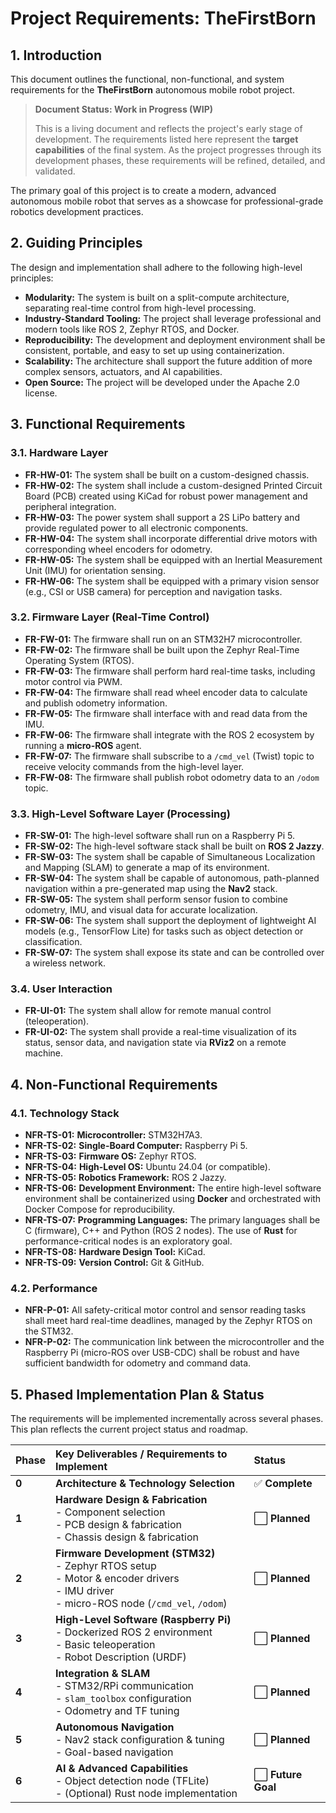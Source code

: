 # Project Requirements: TheFirstBorn

## 1. Introduction

This document outlines the functional, non-functional, and system requirements for the **TheFirstBorn** autonomous mobile robot project.

> **Document Status: Work in Progress (WIP)**
>
> This is a living document and reflects the project's early stage of development. The requirements listed here represent the **target capabilities** of the final system. As the project progresses through its development phases, these requirements will be refined, detailed, and validated.

The primary goal of this project is to create a modern, advanced autonomous mobile robot that serves as a showcase for professional-grade robotics development practices.

## 2. Guiding Principles

The design and implementation shall adhere to the following high-level principles:

*   **Modularity:** The system is built on a split-compute architecture, separating real-time control from high-level processing.
*   **Industry-Standard Tooling:** The project shall leverage professional and modern tools like ROS 2, Zephyr RTOS, and Docker.
*   **Reproducibility:** The development and deployment environment shall be consistent, portable, and easy to set up using containerization.
*   **Scalability:** The architecture shall support the future addition of more complex sensors, actuators, and AI capabilities.
*   **Open Source:** The project will be developed under the Apache 2.0 license.

## 3. Functional Requirements

### 3.1. Hardware Layer

*   **FR-HW-01:** The system shall be built on a custom-designed chassis.
*   **FR-HW-02:** The system shall include a custom-designed Printed Circuit Board (PCB) created using KiCad for robust power management and peripheral integration.
*   **FR-HW-03:** The power system shall support a 2S LiPo battery and provide regulated power to all electronic components.
*   **FR-HW-04:** The system shall incorporate differential drive motors with corresponding wheel encoders for odometry.
*   **FR-HW-05:** The system shall be equipped with an Inertial Measurement Unit (IMU) for orientation sensing.
*   **FR-HW-06:** The system shall be equipped with a primary vision sensor (e.g., CSI or USB camera) for perception and navigation tasks.

### 3.2. Firmware Layer (Real-Time Control)

*   **FR-FW-01:** The firmware shall run on an STM32H7 microcontroller.
*   **FR-FW-02:** The firmware shall be built upon the Zephyr Real-Time Operating System (RTOS).
*   **FR-FW-03:** The firmware shall perform hard real-time tasks, including motor control via PWM.
*   **FR-FW-04:** The firmware shall read wheel encoder data to calculate and publish odometry information.
*   **FR-FW-05:** The firmware shall interface with and read data from the IMU.
*   **FR-FW-06:** The firmware shall integrate with the ROS 2 ecosystem by running a **micro-ROS** agent.
*   **FR-FW-07:** The firmware shall subscribe to a `/cmd_vel` (Twist) topic to receive velocity commands from the high-level layer.
*   **FR-FW-08:** The firmware shall publish robot odometry data to an `/odom` topic.

### 3.3. High-Level Software Layer (Processing)

*   **FR-SW-01:** The high-level software shall run on a Raspberry Pi 5.
*   **FR-SW-02:** The high-level software stack shall be built on **ROS 2 Jazzy**.
*   **FR-SW-03:** The system shall be capable of Simultaneous Localization and Mapping (SLAM) to generate a map of its environment.
*   **FR-SW-04:** The system shall be capable of autonomous, path-planned navigation within a pre-generated map using the **Nav2** stack.
*   **FR-SW-05:** The system shall perform sensor fusion to combine odometry, IMU, and visual data for accurate localization.
*   **FR-SW-06:** The system shall support the deployment of lightweight AI models (e.g., TensorFlow Lite) for tasks such as object detection or classification.
*   **FR-SW-07:** The system shall expose its state and can be controlled over a wireless network.

### 3.4. User Interaction

*   **FR-UI-01:** The system shall allow for remote manual control (teleoperation).
*   **FR-UI-02:** The system shall provide a real-time visualization of its status, sensor data, and navigation state via **RViz2** on a remote machine.

## 4. Non-Functional Requirements

### 4.1. Technology Stack

*   **NFR-TS-01:** **Microcontroller:** STM32H7A3.
*   **NFR-TS-02:** **Single-Board Computer:** Raspberry Pi 5.
*   **NFR-TS-03:** **Firmware OS:** Zephyr RTOS.
*   **NFR-TS-04:** **High-Level OS:** Ubuntu 24.04 (or compatible).
*   **NFR-TS-05:** **Robotics Framework:** ROS 2 Jazzy.
*   **NFR-TS-06:** **Development Environment:** The entire high-level software environment shall be containerized using **Docker** and orchestrated with Docker Compose for reproducibility.
*   **NFR-TS-07:** **Programming Languages:** The primary languages shall be C (firmware), C++ and Python (ROS 2 nodes). The use of **Rust** for performance-critical nodes is an exploratory goal.
*   **NFR-TS-08:** **Hardware Design Tool:** KiCad.
*   **NFR-TS-09:** **Version Control:** Git & GitHub.

### 4.2. Performance

*   **NFR-P-01:** All safety-critical motor control and sensor reading tasks shall meet hard real-time deadlines, managed by the Zephyr RTOS on the STM32.
*   **NFR-P-02:** The communication link between the microcontroller and the Raspberry Pi (micro-ROS over USB-CDC) shall be robust and have sufficient bandwidth for odometry and command data.

## 5. Phased Implementation Plan & Status

The requirements will be implemented incrementally across several phases. This plan reflects the current project status and roadmap.

| Phase | Key Deliverables / Requirements to Implement                                                                                                 | Status            |
| :---- | :------------------------------------------------------------------------------------------------------------------------------------------- | :---------------- |
| **0** | **Architecture & Technology Selection**                                                                                                      | ✅ **Complete**   |
| **1** | **Hardware Design & Fabrication**<br/>- Component selection<br/>- PCB design & fabrication<br/>- Chassis design & fabrication                  | ⬜️ **Planned**      |
| **2** | **Firmware Development (STM32)**<br/>- Zephyr RTOS setup<br/>- Motor & encoder drivers<br/>- IMU driver<br/>- micro-ROS node (`/cmd_vel`, `/odom`) | ⬜️ **Planned**      |
| **3** | **High-Level Software (Raspberry Pi)**<br/>- Dockerized ROS 2 environment<br/>- Basic teleoperation<br/>- Robot Description (URDF)              | ⬜️ **Planned**      |
| **4** | **Integration & SLAM**<br/>- STM32/RPi communication<br/>- `slam_toolbox` configuration<br/>- Odometry and TF tuning                          | ⬜️ **Planned**      |
| **5** | **Autonomous Navigation**<br/>- Nav2 stack configuration & tuning<br/>- Goal-based navigation                                                  | ⬜️ **Planned**      |
| **6** | **AI & Advanced Capabilities**<br/>- Object detection node (TFLite)<br/>- (Optional) Rust node implementation                                  | ⬜️ **Future Goal**  |
